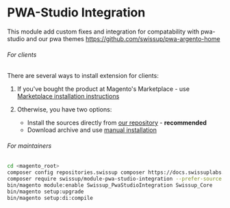 # PWA-Studio Integration 

This module add custom fixes and integration for compatability with pwa-studio and our pwa themes
https://github.com/swissup/pwa-argento-home

###### For clients

There are several ways to install extension for clients:

 1. If you've bought the product at Magento's Marketplace - use
    [Marketplace installation instructions](https://docs.magento.com/marketplace/user_guide/buyers/install-extension.html)

 2. Otherwise, you have two options:
    - Install the sources directly from [our repository](https://docs.swissuplabs.com/m2/extensions/pwa-studio-integration/installation/composer/) - **recommended**
    - Download archive and use [manual installation](https://docs.swissuplabs.com/m2/extensions/pwa-studio-integration/installation/manual/)


###### For maintainers

```bash
cd <magento_root>
composer config repositories.swissup composer https://docs.swissuplabs.com/packages/
composer require swissup/module-pwa-studio-integration --prefer-source --ignore-platform-reqs
bin/magento module:enable Swissup_PwaStudioIntegration Swissup_Core
bin/magento setup:upgrade
bin/magento setup:di:compile
```
